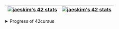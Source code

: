 | [![jaeskim's 42 stats](https://badge42.herokuapp.com/api/stats/seyu?privacyEmail=true&darkmode=true&cursus=C%20Piscine)](https://github.com/JaeSeoKim/badge42) | [![jaeskim's 42 stats](https://badge42.herokuapp.com/api/stats/seyu?privacyEmail=true&darkmode=true&cursus=42cursus)](https://github.com/JaeSeoKim/badge42) |
| --- | --- |

<details>
<summary>Progress of 42cursus</summary>
  | Project Name | Duration | Score |
  | --- | --- | --- |
  | libft | 20.02.24 ~ 20.04.29 | [![jaeskim's 42Project Score](https://badge42.herokuapp.com/api/project/seyu/libft)](https://github.com/JaeSeoKim/badge42) |
  
</details>

